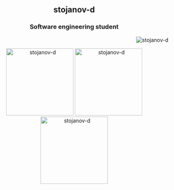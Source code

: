 <h2 align="center">stojanov-d</h1>

<div align="left">
  <h3 align="center">Software engineering student</h3>
  <p align="right">
    <img src="https://komarev.com/ghpvc/?username=stojanov-d&label=Profile%20views&color=0e75b6&style=flat" alt="stojanov-d" />  
  </p>
</div>
<div align="center">
  <a>
    <img height="180" src="https://github-readme-stats.vercel.app/api/top-langs?username=stojanov-d&show_icons=true&theme=dark&locale=en&layout=compact" alt="stojanov-d" />
  </a>
  <a>
    <img height="180" src="https://github-readme-stats.vercel.app/api?username=stojanov-d&show_icons=true&theme=dark&locale=en" alt="stojanov-d" />
  </a>
</div>

<div align="center">
  <img height="180" src="https://github-readme-streak-stats.herokuapp.com/?user=stojanov-d&theme=dark" alt="stojanov-d" />
</div>



